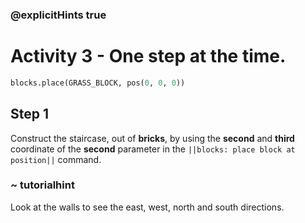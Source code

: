 ### @explicitHints true

# Activity 3 - One step at the time.

```python
blocks.place(GRASS_BLOCK, pos(0, 0, 0))
```

## Step 1
Construct the staircase, out of **bricks**, by using the **second** and **third** coordinate of the **second** parameter in the `||blocks: place block at position||` command.
### ~ tutorialhint 
Look at the walls to see the east, west, north and south directions.